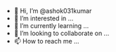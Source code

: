 - 👋 Hi, I’m @ashok031kumar
- 👀 I’m interested in ...
- 🌱 I’m currently learning ...
- 💞️ I’m looking to collaborate on ...
- 📫 How to reach me ...

<!---
ashok031kumar/ashok031kumar is a ✨ special ✨ repository because its `README.md` (this file) appears on your GitHub profile.
You can click the Preview link to take a look at your changes.
--->
